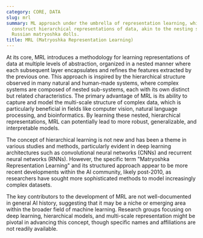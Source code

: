 ```yaml
---
category: CORE, DATA
slug: mrl
summary: ML approach under the umbrella of representation learning, which aims to
  construct hierarchical representations of data, akin to the nesting structure of
  Russian matryoshka dolls.
title: MRL (Matryoshka Representation Learning)
---
```


At its core, MRL introduces a methodology for learning representations of data at multiple levels of abstraction, organized in a nested manner where each subsequent layer encapsulates and refines the features extracted by the previous one. This approach is inspired by the hierarchical structure observed in many natural and human-made systems, where complex systems are composed of nested sub-systems, each with its own distinct but related characteristics. The primary advantage of MRL is its ability to capture and model the multi-scale structure of complex data, which is particularly beneficial in fields like computer vision, natural language processing, and bioinformatics. By learning these nested, hierarchical representations, MRL can potentially lead to more robust, generalizable, and interpretable models.

The concept of hierarchical learning is not new and has been a theme in various studies and methods, particularly evident in deep learning architectures such as convolutional neural networks (CNNs) and recurrent neural networks (RNNs). However, the specific term "Matryoshka Representation Learning" and its structured approach appear to be more recent developments within the AI community, likely post-2010, as researchers have sought more sophisticated methods to model increasingly complex datasets.

The key contributors to the development of MRL are not well-documented in general AI history, suggesting that it may be a niche or emerging area within the broader field of machine learning. Research groups focusing on deep learning, hierarchical models, and multi-scale representation might be pivotal in advancing this concept, though specific names and affiliations are not readily available.